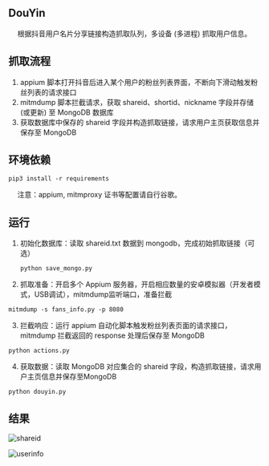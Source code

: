 ## DouYin

&emsp; 根据抖音用户名片分享链接构造抓取队列，多设备 (多进程) 抓取用户信息。



## 抓取流程

1.  appium 脚本打开抖音后进入某个用户的粉丝列表界面，不断向下滑动触发粉丝列表的请求接口
2.  mitmdump 脚本拦截请求，获取 shareid、shortid、nickname 字段并存储 (或更新) 至 MongoDB 数据库
3.  获取数据库中保存的 shareid 字段并构造抓取链接，请求用户主页获取信息并保存至 MongoDB



## 环境依赖

```shell
pip3 install -r requirements
```

&emsp; 注意：appium, mitmproxy 证书等配置请自行谷歌。



## 运行

1. 初始化数据库：读取 shareid.txt 数据到 mongodb，完成初始抓取链接（可选）

   ```shell
   python save_mongo.py
   ```

2.  抓取准备：开启多个 Appium 服务器，开启相应数量的安卓模拟器（开发者模式，USB调试），mitmdump监听端口，准备拦截

   ```shell
   mitmdump -s fans_info.py -p 8080
   ```

3.  拦截响应：运行 appium 自动化脚本触发粉丝列表页面的请求接口，mitmdump 拦截返回的 response 处理后保存至 MongoDB

   ```shell
   python actions.py
   ```

4.  获取数据：读取 MongoDB 对应集合的 shareid 字段，构造抓取链接，请求用户主页信息并保存至MongoDB

   ```shell
   python douyin.py
   ```

   

## 结果

![shareid](https://github.com/Northxw/DouYin/blob/master/utils/shareid.png)

![userinfo](https://github.com/Northxw/DouYin/blob/master/utils/userinfo.png)